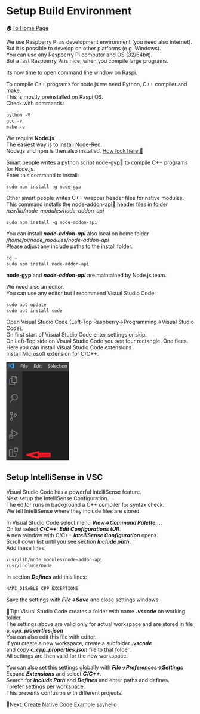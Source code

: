 # Setup Build Environment
🏠[To Home Page](README.md)

We use Raspberry Pi as development environment (you need also internet).<br>
But it is possible to develop on other platforms (e.g. Windows).<br>
You can use any Raspberry Pi computer and OS (32/64bit).<br>
But a fast Raspberry Pi is nice, when you compile large programs.<br>

Its now time to open command line window on Raspi.<br>


To compile C++ programs for node.js we need Python, C++ compiler and make.<br>
This is mostly preinstalled on Raspi OS.<br>
Check with commands:<br>

```
python -V
gcc -v
make -v
```

We require **Node.js**<br>
The easiest way is to install Node-Red.<br>
Node.js and npm is then also installed.
[How look here.📌](https://nodered.org/docs/getting-started/raspberrypi)

Smart people writes a python script [node-gyp📌](https://github.com/nodejs/node-gyp) to compile C++ programs for Node.js.<br>
Enter this command to install:<br> 

```
sudo npm install -g node-gyp
```

Other smart people writes C++ wrapper header files for native modules.<br> 
This command installs the [node-addon-api📌](https://github.com/nodejs/node-addon-api) header files in folder<br>
*/usr/lib/node_modules/node-addon-api*<br>

```
sudo npm install -g node-addon-api
```
You can install ***node-addon-api*** also local on home folder<br>
*/home/pi/node_modules/node-addon-api*<br>
Please adjust any include paths to the install folder.<br> 
```
cd ~
sudo npm install node-addon-api
```

**node-gyp** and ***node-addon-api*** are maintained by Node.js team.<br>

We need also an editor.<br> 
You can use any editor but I recommend Visual Studio Code.

```
sudo apt update
sudo apt install code
```

Open Visual Studio Code (Left-Top Raspberry->Programming->Visual Studio Code).<br>
On first start of Visual Studio Code enter settings or skip.<br>
On Left-Top side on Visual Studio Code you see four rectangle. One flees.<br>
Here you can install Visual Studio Code extensions.<br>
Install Microsoft extension for C/C++.<br>

![VSC Extension](/images/vsextension.png "VSC Extension")

## Setup IntelliSense in VSC
Visual Studio Code has a powerful IntelliSense feature.<br>
Next setup the IntelliSense Configuration.<br>
The editor runs in background a C++ compiler for syntax check.<br>
We tell IntelliSense where they include files are stored.<br>

In Visual Studio Code select menu ***View->Command Palette...***.<br>
On list select ***C/C++: Edit Configurations (UI)***.<br>
A new window with C/C++ ***IntelliSense Configuration*** opens.<br>
Scroll down list until you see section ***Include path***.<br>
Add these lines:
```
/usr/lib/node_modules/node-addon-api
/usr/include/node
```
In section ***Defines*** add this lines:
```
NAPI_DISABLE_CPP_EXCEPTIONS
```
Save the settings with ***File->Save*** and close settings windows.<br>

📍Tip: Visual Studio Code creates a folder with name ***.vscode*** on working folder.<br>
The settings above are valid only for actual workspace and are stored in file<br>
***c_cpp_properties.json***<br>
You can also edit this file with editor.<br>
If you create a new workspace, create a subfolder ***.vscode***<br>
and copy ***c_cpp_properties.json*** file to that folder.<br>
All settings are then valid for the new workspace.<br>

You can also set this settings globally with ***File->Preferences->Settings***<br>
Expand ***Extensions*** and select ***C/C++***.<br>
Search for ***Include Path*** and ***Defines*** and enter paths and defines.<br>
I prefer settings per workspace.<br>
This prevents confusion with different projects.<br> 

[🧾Next: Create Native Code Example sayhello ](create.md)
